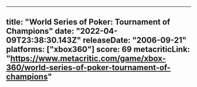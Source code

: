 
---
title: "World Series of Poker: Tournament of Champions"
date: "2022-04-09T23:38:30.143Z"
releaseDate: "2006-09-21"
platforms: ["xbox360"]
score: 69
metacriticLink: "https://www.metacritic.com/game/xbox-360/world-series-of-poker-tournament-of-champions"
---
